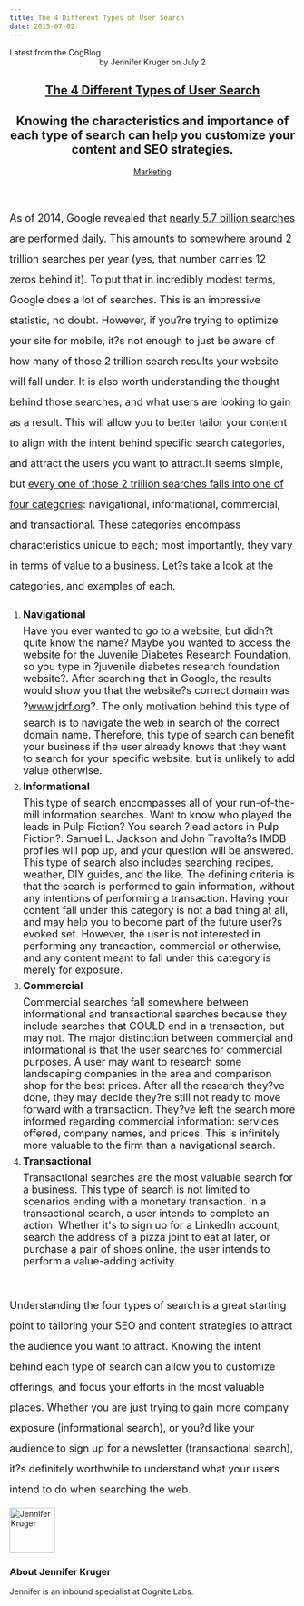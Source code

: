 ```yaml
---
title: The 4 Different Types of User Search
date: 2015-07-02
---
```


<article itemscope itemtype="http://schema.org/Blog"> 
<div class="container outside"> 
 <div class="featured-post" style="background-image: url(&quot;//cdn2.hubspot.net/hubfs/440551/mac-459196_1280.jpg?t=1441046336424&quot;);"> 
  <div class="overlay"></div> 
  <div class="row-fluid"> 
   <span class="latest-post"> Latest from <span id="title" itemprop="name">the CogBlog</span> </span> 
  </div> 
  <header class="featured-header"> 
   <div class="row-fluid"> 
    <div class="span2"></div> 
    <div class="span8"> 
     <div class="row-fluid"> 
      <div class="span12 author">
        by 
       <span class="author-name" itemprop="author"><a class="author-link" href="http://www.cognitelabs.com/blog/author/jennifer-kruger" itemprop="url"></a> <span itemprop="name">Jennifer Kruger</span></span> on 
       <span class="publish-date" itemprop="datePublished"> July 2</span> 
      </div> 
     </div> 
     <hgroup class="row-fluid"> 
      <h1 class="latest-title" itemprop="headline"> <a href="../../../../com/cognitelabs/www/blog/the-4-different-types-of-user-search.html" itemprop="url"> <span id="hs_cos_wrapper_name" class="hs_cos_wrapper hs_cos_wrapper_meta_field hs_cos_wrapper_type_text" style="" data-hs-cos-general-type="meta_field" data-hs-cos-type="text">The 4 Different Types of User Search</span> </a> </h1> 
      <h2 class="post-synopsis" itemprop="alternativeHeadline"> <span id="hs_cos_wrapper_post_synopsis" class="hs_cos_wrapper hs_cos_wrapper_widget hs_cos_wrapper_type_text" style="" data-hs-cos-general-type="widget" data-hs-cos-type="text">Knowing the characteristics and importance of each type of search can help you customize your content and SEO strategies.</span> </h2> 
     </hgroup> 
     <div class="row-fluid"> 
      <span class="tags" itemprop="keywords"> <a href="http://www.cognitelabs.com/blog/topic/marketing" class="topic-tag">Marketing</a> </span> 
     </div> 
    </div> 
   </div> 
  </header> 
 </div> 
</div> 
<section class="blog-section" itemscope itemtype="http://schema.org/Blog"> 
 <div class="blog-post-wrapper cell-wrapper"> 
  <header class="section post-header"> 
  </header> 
  <div class="section post-body"> 
   <section itemprop="text"> 
    <span id="hs_cos_wrapper_post_body" class="hs_cos_wrapper hs_cos_wrapper_meta_field hs_cos_wrapper_type_rich_text" style="" data-hs-cos-general-type="meta_field" data-hs-cos-type="rich_text"><span style="font-size: 18px; line-height: 2em;">As of 2014, Google revealed that <a href="http://www.internetlivestats.com/google-search-statistics/">nearly 5.7 billion searches are performed daily</a>. This amounts to somewhere around 2 trillion searches per year (yes, that number carries 12 zeros behind it). To put that in incredibly modest terms, Google does a lot of searches. This is an impressive statistic, no doubt. However, if you?re trying to optimize your site for mobile, it?s not enough to just be aware of how many of those 2 trillion search results your website will fall under.
      <!--more--> It is also worth understanding the thought behind those searches, and what users are looking to gain as a result. This will allow you to better tailor your content to align with the intent behind specific search categories, and attract the users you want to attract.It seems simple, but <a href="http://www.skilledup.com/articles/determine-search-intent-type">every one of those 2 trillion searches falls into one of four categories</a>: navigational, informational, commercial, and transactional. These categories encompass characteristics unique to each; most importantly, they vary in terms of value to a business. Let?s take a look at the categories, and examples of each.</span>
     <ol> 
      <li dir="ltr"><span style="font-size: 18px; line-height: 2em;"><strong>Navigational</strong><br class="kix-line-break">Have you ever wanted to go to a website, but didn?t quite know the name? Maybe you wanted to access the website for the Juvenile Diabetes Research Foundation, so you type in ?juvenile diabetes research foundation website?. After searching that in Google, the results would show you that the website?s correct domain was ?<a href="http://www.jdrf.org">www.jdrf.org</a>?. The only motivation behind this type of search is to navigate the web in search of the correct domain name. Therefore, this type of search can benefit your business if the user already knows that they want to search for your specific website, but is unlikely to add value otherwise.</span></li> 
      <li dir="ltr"><span style="font-size: 18px; line-height: 2em;"><strong>Informational</strong><br class="kix-line-break">This type of search encompasses all of your run-of-the-mill information searches. Want to know who played the leads in Pulp Fiction? You search ?lead actors in Pulp Fiction?. Samuel L. Jackson and John Travolta?s IMDB profiles will pop up, and your question will be answered. This type of search also includes searching recipes, weather, DIY guides, and the like. The defining criteria is that the search is performed to gain information, without any intentions of performing a transaction. Having your content fall under this category is not a bad thing at all, and may help you to become part of the future user?s evoked set. However, the user is not interested in performing any transaction, commercial or otherwise, and any content meant to fall under this category is merely for exposure.</span></li> 
      <li dir="ltr"><span style="font-size: 18px; line-height: 2em;"><strong>Commercial</strong><br class="kix-line-break">Commercial searches fall somewhere between informational and transactional searches because they include searches that COULD end in a transaction, but may not. The major distinction between commercial and informational is that the user searches for commercial purposes. A user may want to research some landscaping companies in the area and comparison shop for the best prices. After all the research they?ve done, they may decide they?re still not ready to move forward with a transaction. They?ve left the search more informed regarding commercial information: services offered, company names, and prices. This is infinitely more valuable to the firm than a navigational search.</span></li> 
      <li dir="ltr"><span style="font-size: 18px; line-height: 2em;"><strong>Transactional</strong><br class="kix-line-break">Transactional searches are the most valuable search for a business. This type of search is not limited to scenarios ending with a monetary transaction. In a transactional search, a user intends to complete an action. Whether it's to sign up for a LinkedIn account, search the address of a pizza joint to eat at later, or purchase a pair of shoes online, the user intends to perform a value-adding activity.</span></li> 
     </ol><span style="font-size: 18px; line-height: 2em;"><strong id="docs-internal-guid-a6c73dec-4f57-0714-a302-9cd0fa6e3898"><br></strong>Understanding the four types of search is a great starting point to tailoring your SEO and content strategies to attract the audience you want to attract. Knowing the intent behind each type of search can allow you to customize offerings, and focus your efforts in the most valuable places. Whether you are just trying to gain more company exposure (informational search), or you?d like your audience to sign up for a newsletter (transactional search), it?s definitely worthwhile to understand what your users intend to do when searching the web.</span></span> 
   </section> 
   <span id="hs_cos_wrapper_blog_social_sharing" class="hs_cos_wrapper hs_cos_wrapper_widget hs_cos_wrapper_type_blog_social_sharing" style="" data-hs-cos-general-type="widget" data-hs-cos-type="blog_social_sharing"> 
    <div class="hs-blog-social-share"> 
     <ul class="hs-blog-social-share-list"> 
     </ul> 
    </div> </span> 
   <div id="author-bio" itemscope itemtype="http://schema.org/Person"> 
    <img width="80" height="80" class="avatar avatar-80 photo" src="http://cdn2.hubspot.net/hub/440551/hubfs/photo_9-584156-edited.jpg?t=1441046336424&amp;width=80&amp;height=80" alt="Jennifer Kruger"> 
    <div id="author-info"> 
     <h3>About <span itemprop="givenName">Jennifer Kruger<span></span></span></h3> Jennifer is an inbound specialist at Cognite Labs. 
    </div> 
    <div class="clear"></div> 
   </div> 
  </div> 
 </div> 
</section> 
</article>